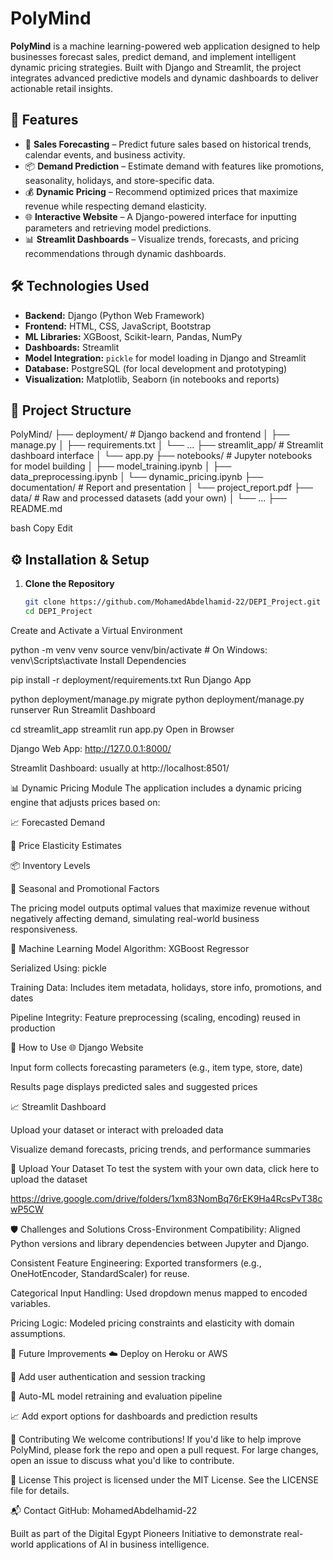 # PolyMind

**PolyMind** is a machine learning-powered web application designed to help businesses forecast sales, predict demand, and implement intelligent dynamic pricing strategies. Built with Django and Streamlit, the project integrates advanced predictive models and dynamic dashboards to deliver actionable retail insights.

## 🚀 Features

- 🔮 **Sales Forecasting** – Predict future sales based on historical trends, calendar events, and business activity.  
- 📦 **Demand Prediction** – Estimate demand with features like promotions, seasonality, holidays, and store-specific data.  
- 💰 **Dynamic Pricing** – Recommend optimized prices that maximize revenue while respecting demand elasticity.  
- 🌐 **Interactive Website** – A Django-powered interface for inputting parameters and retrieving model predictions.  
- 📊 **Streamlit Dashboards** – Visualize trends, forecasts, and pricing recommendations through dynamic dashboards.

## 🛠️ Technologies Used

- **Backend:** Django (Python Web Framework)  
- **Frontend:** HTML, CSS, JavaScript, Bootstrap  
- **ML Libraries:** XGBoost, Scikit-learn, Pandas, NumPy  
- **Dashboards:** Streamlit  
- **Model Integration:** `pickle` for model loading in Django and Streamlit  
- **Database:** PostgreSQL (for local development and prototyping)  
- **Visualization:** Matplotlib, Seaborn (in notebooks and reports)

## 📁 Project Structure

PolyMind/
├── deployment/ # Django backend and frontend
│ ├── manage.py
│ ├── requirements.txt
│ └── ...
├── streamlit_app/ # Streamlit dashboard interface
│ └── app.py
├── notebooks/ # Jupyter notebooks for model building
│ ├── model_training.ipynb
│ ├── data_preprocessing.ipynb
│ └── dynamic_pricing.ipynb
├── documentation/ # Report and presentation
│ └── project_report.pdf
├── data/ # Raw and processed datasets (add your own)
│ └── ...
├── README.md

bash
Copy
Edit

## ⚙️ Installation & Setup

1. **Clone the Repository**
   ```bash
   git clone https://github.com/MohamedAbdelhamid-22/DEPI_Project.git
   cd DEPI_Project
Create and Activate a Virtual Environment


python -m venv venv
source venv/bin/activate     # On Windows: venv\Scripts\activate
Install Dependencies


pip install -r deployment/requirements.txt
Run Django App


python deployment/manage.py migrate
python deployment/manage.py runserver
Run Streamlit Dashboard


cd streamlit_app
streamlit run app.py
Open in Browser

Django Web App: http://127.0.0.1:8000/

Streamlit Dashboard: usually at http://localhost:8501/

📊 Dynamic Pricing Module
The application includes a dynamic pricing engine that adjusts prices based on:

📈 Forecasted Demand

🧮 Price Elasticity Estimates

📦 Inventory Levels

📆 Seasonal and Promotional Factors

The pricing model outputs optimal values that maximize revenue without negatively affecting demand, simulating real-world business responsiveness.

🧠 Machine Learning Model
Algorithm: XGBoost Regressor

Serialized Using: pickle

Training Data: Includes item metadata, holidays, store info, promotions, and dates

Pipeline Integrity: Feature preprocessing (scaling, encoding) reused in production

🧪 How to Use
🌐 Django Website

Input form collects forecasting parameters (e.g., item type, store, date)

Results page displays predicted sales and suggested prices

📈 Streamlit Dashboard

Upload your dataset or interact with preloaded data

Visualize demand forecasts, pricing trends, and performance summaries

📂 Upload Your Dataset
To test the system with your own data, click here to upload the dataset

https://drive.google.com/drive/folders/1xm83NomBq76rEK9Ha4RcsPvT38cwP5CW

🛡️ Challenges and Solutions
Cross-Environment Compatibility: Aligned Python versions and library dependencies between Jupyter and Django.

Consistent Feature Engineering: Exported transformers (e.g., OneHotEncoder, StandardScaler) for reuse.

Categorical Input Handling: Used dropdown menus mapped to encoded variables.

Pricing Logic: Modeled pricing constraints and elasticity with domain assumptions.

🚧 Future Improvements
☁️ Deploy on Heroku or AWS

👤 Add user authentication and session tracking

🧠 Auto-ML model retraining and evaluation pipeline

📈 Add export options for dashboards and prediction results

🤝 Contributing
We welcome contributions! If you'd like to help improve PolyMind, please fork the repo and open a pull request.
For large changes, open an issue to discuss what you'd like to contribute.

📄 License
This project is licensed under the MIT License. See the LICENSE file for details.

📬 Contact
GitHub: MohamedAbdelhamid-22

Built as part of the Digital Egypt Pioneers Initiative to demonstrate real-world applications of AI in business intelligence.
